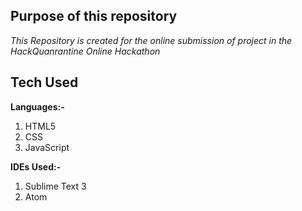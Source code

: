 ## Purpose of this repository

_This Repository is created for the online submission of project in the HackQuanrantine Online Hackathon_


## Tech Used 

**Languages:-**

1. HTML5
2. CSS
3. JavaScript


**IDEs Used:-**

1. Sublime Text 3
2. Atom 
